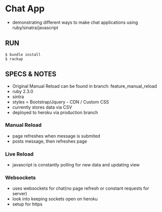 # Chat App
- demonstrating different ways to make chat applications using ruby/sinatra/javascript

## RUN
```
$ bundle install
$ rackup
```

## SPECS & NOTES
- Original Manual Reload can be found in branch: feature_manual_reload
- ruby 2.3.0
- sintra
- styles = Bootstrap/Jquery - CDN / Custom CSS
- currently stores data via CSV
- deployed to heroku via production branch

### Manual Reload
- page refreshes when message is submited
- posts message, then refreshes page

### Live Reload
- javascript is constantly polling for new data and updating view

### Websockets
- uses websockets for chat(no page refresh or constant requests for server)
- look into keeping sockets open on heroku
- setup for https
